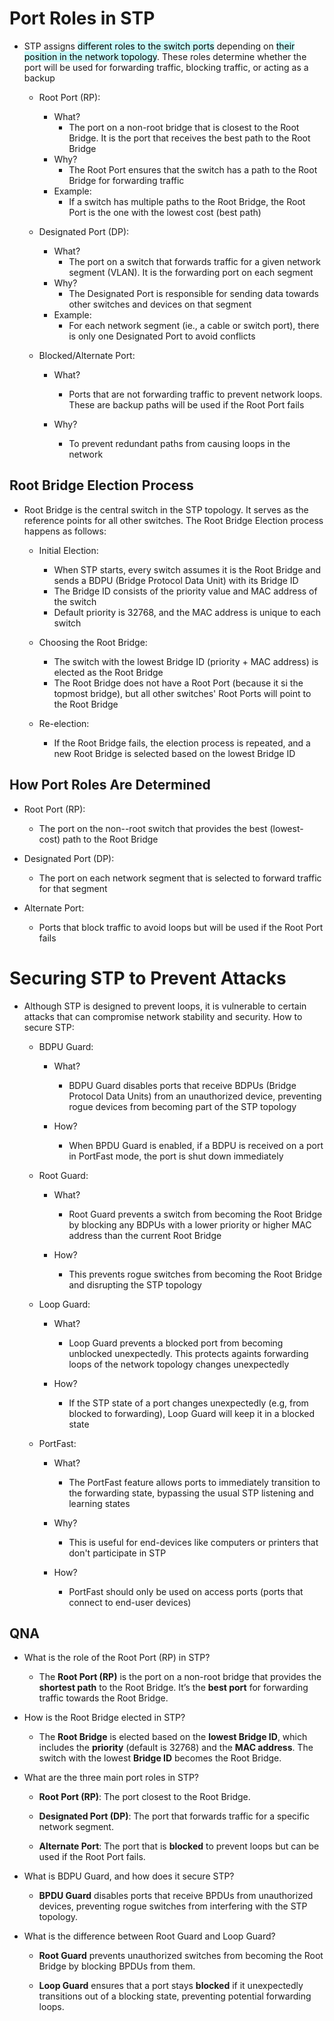 # Port Roles in STP
- STP assigns <mark style="background: #ABF7F7A6;">different roles to the switch ports</mark> depending on <mark style="background: #ABF7F7A6;">their position in the network topology</mark>. These roles determine whether the port will be used for forwarding traffic, blocking traffic, or acting as a backup
	- Root Port (RP):
		- What?
			- The port on a non-root bridge that is closest to the Root Bridge. It is the port that receives the best path to the Root Bridge
		- Why?
			- The Root Port ensures that the switch has a path to the Root Bridge for forwarding traffic
		- Example:
			- If a switch has multiple paths to the Root Bridge, the Root Port is the one with the lowest cost (best path)
			
	- Designated Port (DP):
		- What?
			- The port on a switch that forwards traffic for a given network segment (VLAN). It is the forwarding port on each segment
		- Why?
			- The Designated Port is responsible for sending data towards other switches and devices on that segment
		- Example:
			- For each network segment (ie., a cable or switch port), there is only one Designated Port to avoid conflicts
			
	- Blocked/Alternate Port:
		- What?
			- Ports that are not forwarding traffic to prevent network loops. These are backup paths will be used if the Root Port fails
			
		- Why?
			- To prevent redundant paths from causing loops in the network

## Root Bridge Election Process
- Root Bridge is the central switch in the STP topology. It serves as the reference points for all other switches. The Root Bridge Election process happens as follows:
	- Initial Election:
		- When STP starts, every switch assumes it is the Root Bridge and sends a BDPU (Bridge Protocol Data Unit) with its Bridge ID
		- The Bridge ID consists of the priority value and MAC address of the switch
		- Default priority is 32768, and the MAC address is unique to each switch
		
	- Choosing the Root Bridge:
		- The switch with the lowest Bridge ID (priority + MAC address) is elected as the Root Bridge
		- The Root Bridge does not have a Root Port (because it si the topmost bridge), but all other switches' Root Ports will point to the Root Bridge
		
	- Re-election:
		- If the Root Bridge fails, the election process is repeated, and a new Root Bridge is selected based on the lowest Bridge ID

## How Port Roles Are Determined
- Root Port (RP):
	- The port on the non--root switch that provides the best (lowest-cost) path to the Root Bridge
	
- Designated Port (DP):
	- The port on each network segment that is selected to forward traffic for that segment
	
- Alternate Port:
	- Ports that block traffic to avoid loops but will be used if the Root Port fails

# Securing STP to Prevent Attacks
- Although STP is designed to prevent loops, it is vulnerable to certain attacks that can compromise network stability and security. How to secure STP:
	- BDPU Guard:
		- What?
			- BDPU Guard disables ports that receive BDPUs (Bridge Protocol Data Units) from an unauthorized device, preventing rogue devices from becoming part of the STP topology
			
		- How?
			- When BPDU Guard is enabled, if a BDPU is received on a port in PortFast mode, the port is shut down immediately
			
	- Root Guard:
		- What?
			- Root Guard prevents a switch from becoming the Root Bridge by blocking any BDPUs with a lower priority or higher MAC address than the current Root Bridge
			
		- How?
			- This prevents rogue switches from becoming the Root Bridge and disrupting the STP topology
			
	- Loop Guard:
		- What?
			- Loop Guard prevents a blocked port from becoming unblocked unexpectedly. This protects againts forwarding loops of the network topology changes unexpectedly
			
		- How?
			- If the STP state of a port changes unexpectedly (e.g, from blocked to forwarding), Loop Guard will keep it in a blocked state
			
	- PortFast:
		- What?
			- The PortFast feature allows ports to immediately transition to the forwarding state, bypassing the usual STP listening and learning states
			
		- Why?
			- This is useful for end-devices like computers or printers that don't participate in STP
			
		- How?
			- PortFast should only be used on access ports (ports that connect to end-user devices)

## QNA
- What is the role of the Root Port (RP) in STP?
	- The **Root Port (RP)** is the port on a non-root bridge that provides the **shortest path** to the Root Bridge. It’s the **best port** for forwarding traffic towards the Root Bridge.
	
- How is the Root Bridge elected in STP?
	- The **Root Bridge** is elected based on the **lowest Bridge ID**, which includes the **priority** (default is 32768) and the **MAC address**. The switch with the lowest **Bridge ID** becomes the Root Bridge.
	
- What are the three main port roles in STP?
	-  **Root Port (RP)**: The port closest to the Root Bridge.
        
    - **Designated Port (DP)**: The port that forwards traffic for a specific network segment.
        
    - **Alternate Port**: The port that is **blocked** to prevent loops but can be used if the Root Port fails.
    
- What is BDPU Guard, and how does it secure STP?
	- **BPDU Guard** disables ports that receive BPDUs from unauthorized devices, preventing rogue switches from interfering with the STP topology.
	
- What is the difference between Root Guard and Loop Guard?
	- **Root Guard** prevents unauthorized switches from becoming the Root Bridge by blocking BPDUs from them.
    
	- **Loop Guard** ensures that a port stays **blocked** if it unexpectedly transitions out of a blocking state, preventing potential forwarding loops.
